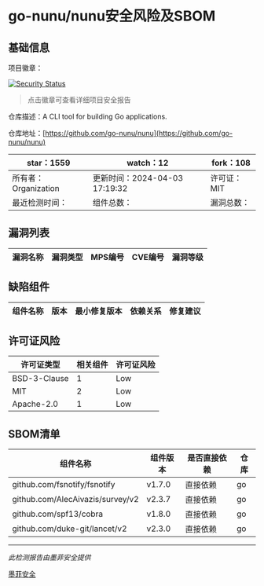 # go-nunu/nunu安全风险及SBOM

## 基础信息

项目徽章：

[![Security Status](https://www.murphysec.com/platform3/v31/badge/1775951240076918784.svg)](https://www.murphysec.com/console/report/1775225524902768640/1775951240076918784)

> 点击徽章可查看详细项目安全报告

仓库描述：A CLI tool for building Go applications.

仓库地址：[https://github.com/go-nunu/nunu](https://github.com/go-nunu/nunu)

| star：1559 | watch：12 | fork：108 |
| ----------- | -------------- | ------------ |
| 所有者：Organization | 更新时间：2024-04-03 17:19:32 | 许可证：MIT |
| 最近检测时间： | 组件总数： | 漏洞总数： |




## 漏洞列表

| 漏洞名称 | 漏洞类型 | MPS编号 | CVE编号 | 漏洞等级 |
| ------- | ------ | ------- | ------ | ----- |





## 缺陷组件

| 组件名称 | 版本 | 最小修复版本 | 依赖关系 | 修复建议 |
| -------- | ---- | ------------ | -------- | -------- |





## 许可证风险

| 许可证类型 | 相关组件 | 许可证风险 |
| ---------- | -------- | ---------- |
|BSD-3-Clause|1|Low|
|MIT|2|Low|
|Apache-2.0|1|Low|




## SBOM清单

| 组件名称 | 组件版本 | 是否直接依赖 | 仓库 |
| -------- | -------- | ------------ | ---- |
|github.com/fsnotify/fsnotify|v1.7.0|直接依赖|go|
|github.com/AlecAivazis/survey/v2|v2.3.7|直接依赖|go|
|github.com/spf13/cobra|v1.8.0|直接依赖|go|
|github.com/duke-git/lancet/v2|v2.3.0|直接依赖|go|


------

*此检测报告由墨菲安全提供*

[墨菲安全](www.murphysec.com)